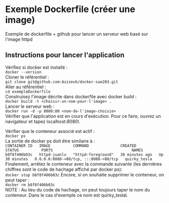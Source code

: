 # Exemple Dockerfile (créer une image)
Exemple de dockerfile + github pour lancer un serveur web basé sur l'image httpd

## Instructions pour lancer l'application
Vérifiez si docker est installé :\
```docker --version``` \
Cloner le référentiel : \
```git clone git@github.com:Azzzeuh/docker-sae203.git``` \
Aller au référentiel : \
```cd exempleDockerfile```\
Construisez l'image décrite dans dockerfile avec docker build :\
```docker build -t <choisir-un-nom-pour-l'image> .```\
Lancer le serveur web :\
```docker run -d -p 8080:80 <nom-de-l'image-choisie>```\
Vérifier que l'application est en cours d'exécution. Pour ce faire, ouvrez un navigateur et tapez localhost:8080\

Vérifier que le conteneur associé est actif :\
```docker ps```\
La sortie de docker ps doit être similaire à :\
`CONTAINER ID   IMAGE          COMMAND              CREATED          STATUS          PORTS                                   NAMES`\
`b8f8f406b03c   httpd-juanlu   "httpd-foreground"   30 minutes ago   Up 30 minutes   0.0.0.0:8080->80/tcp, :::8080->80/tcp   quirky_tesla`\
Finalement, arrêtez le conteneur avec la commande suivante (les dernières chiffres sont le code de hachage affiché par docker ps):\
```docker stop b8f8f406b03c```
Encore, si on souhaite supprimer le conteneur, on peut taper :\
```docker rm b8f8f406b03c```\
NOTE : Au lieu du code de hachage, on peut toujours taper le nom du conteneur. Dans le cas d'exemple ce nom est quirky_tesla\

